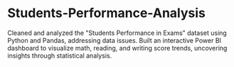 # Students-Performance-Analysis
Cleaned and analyzed the "Students Performance in Exams" dataset using Python and Pandas, addressing data issues. Built an interactive Power BI dashboard to visualize math, reading, and writing score trends, uncovering insights through statistical analysis.
